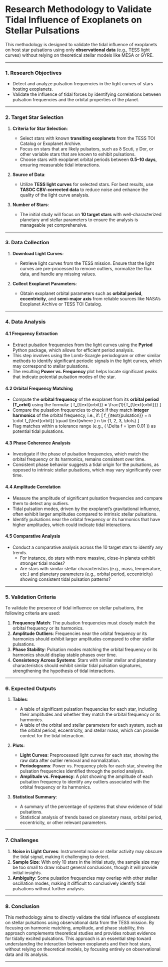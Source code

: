 # Research Methodology to Validate Tidal Influence of Exoplanets on Stellar Pulsations

This methodology is designed to validate the tidal influence of exoplanets on host star pulsations using only **observational data** (e.g., TESS light curves) without relying on theoretical stellar models like MESA or GYRE.

---

### **1. Research Objectives**
- Detect and analyze pulsation frequencies in the light curves of stars hosting exoplanets.
- Validate the influence of tidal forces by identifying correlations between pulsation frequencies and the orbital properties of the planet.

---

### **2. Target Star Selection**
1. **Criteria for Star Selection**:
   - Select stars with known **transiting exoplanets** from the TESS TOI Catalog or Exoplanet Archive.
   - Focus on stars that are likely pulsators, such as δ Scuti, γ Dor, or other variable stars that are known to exhibit pulsations.
   - Choose stars with exoplanet orbital periods between **0.5–10 days**, ensuring measurable tidal interactions.

2. **Source of Data**:
   - Utilize **TESS light curves** for selected stars. For best results, use **TASOC CBV-corrected data** to reduce noise and enhance the quality of the light curve analysis.

3. **Number of Stars**:
   - The initial study will focus on **10 target stars** with well-characterized planetary and stellar parameters to ensure the analysis is manageable yet comprehensive.

---

### **3. Data Collection**
1. **Download Light Curves**:
   - Retrieve light curves from the TESS mission. Ensure that the light curves are pre-processed to remove outliers, normalize the flux data, and handle any missing values.
   
2. **Collect Exoplanet Parameters**:
   - Obtain exoplanet orbital parameters such as **orbital period**, **eccentricity**, and **semi-major axis** from reliable sources like NASA’s Exoplanet Archive or TESS TOI Catalog.

---

### **4. Data Analysis**
#### **4.1 Frequency Extraction**
- Extract pulsation frequencies from the light curves using the **Pyriod** Python package, which allows for efficient period analysis.
- This step involves using the Lomb-Scargle periodogram or other similar methods to identify significant periodic signals in the light curves, which may correspond to stellar pulsations.
- The resulting **Power vs. Frequency** plot helps locate significant peaks that indicate potential pulsation modes of the star.

#### **4.2 Orbital Frequency Matching**
- Compute the **orbital frequency** of the exoplanet from its **orbital period (T_orbit)** using the formula:
  \[
  f_{\text{orbit}} = \frac{1}{T_{\text{orbit}}}
  \]
- Compare the pulsation frequencies to check if they match **integer harmonics** of the orbital frequency, i.e., if:
  \[
  f_{\text{pulsation}} = n \cdot f_{\text{orbit}} \quad \text{where } n \in \{1, 2, 3, \dots\}
  \]
- Flag matches within a tolerance range (e.g., \( \Delta f = \pm 0.01 \)) as potential tidal pulsations.

#### **4.3 Phase Coherence Analysis**
- Investigate if the phase of pulsation frequencies, which match the orbital frequency or its harmonics, remains consistent over time.
- Consistent phase behavior suggests a tidal origin for the pulsations, as opposed to intrinsic stellar pulsations, which may vary significantly over time.

#### **4.4 Amplitude Correlation**
- Measure the amplitude of significant pulsation frequencies and compare them to detect any outliers.
- Tidal pulsation modes, driven by the exoplanet’s gravitational influence, often exhibit larger amplitudes compared to intrinsic stellar pulsations.
- Identify pulsations near the orbital frequency or its harmonics that have higher amplitudes, which could indicate tidal interactions.

#### **4.5 Comparative Analysis**
- Conduct a comparative analysis across the 10 target stars to identify any trends.
  - For instance, do stars with more massive, close-in planets exhibit stronger tidal modes?
  - Are stars with similar stellar characteristics (e.g., mass, temperature, etc.) and planetary parameters (e.g., orbital period, eccentricity) showing consistent tidal pulsation patterns?

---

### **5. Validation Criteria**
To validate the presence of tidal influence on stellar pulsations, the following criteria are used:
1. **Frequency Match**: The pulsation frequencies must closely match the orbital frequency or its harmonics.
2. **Amplitude Outliers**: Frequencies near the orbital frequency or its harmonics should exhibit larger amplitudes compared to other stellar pulsations.
3. **Phase Stability**: Pulsation modes matching the orbital frequency or its harmonics should display stable phases over time.
4. **Consistency Across Systems**: Stars with similar stellar and planetary characteristics should exhibit similar tidal pulsation signatures, strengthening the hypothesis of tidal interactions.

---

### **6. Expected Outputs**
1. **Tables**:
   - A table of significant pulsation frequencies for each star, including their amplitudes and whether they match the orbital frequency or its harmonics.
   - A table of the orbital and stellar parameters for each system, such as the orbital period, eccentricity, and stellar mass, which can provide context for the tidal interaction.

2. **Plots**:
   - **Light Curves**: Preprocessed light curves for each star, showing the raw data after outlier removal and normalization.
   - **Periodograms**: Power vs. Frequency plots for each star, showing the pulsation frequencies identified through the period analysis.
   - **Amplitude vs. Frequency**: A plot showing the amplitude of each pulsation frequency to identify any outliers associated with the orbital frequency or its harmonics.

3. **Statistical Summary**:
   - A summary of the percentage of systems that show evidence of tidal pulsations.
   - Statistical analysis of trends based on planetary mass, orbital period, eccentricity, or other relevant parameters.

---

### **7. Challenges**
1. **Noise in Light Curves**: Instrumental noise or stellar activity may obscure the tidal signal, making it challenging to detect.
2. **Sample Size**: With only 10 stars in the initial study, the sample size may be too small to draw robust general conclusions, though it will provide initial insights.
3. **Ambiguity**: Some pulsation frequencies may overlap with other stellar oscillation modes, making it difficult to conclusively identify tidal pulsations without further analysis.

---

### **8. Conclusion**
This methodology aims to directly validate the tidal influence of exoplanets on stellar pulsations using observational data from the TESS mission. By focusing on harmonic matching, amplitude, and phase stability, this approach complements theoretical studies and provides robust evidence for tidally excited pulsations. This approach is an essential step toward understanding the interaction between exoplanets and their host stars, without relying on theoretical models, by focusing entirely on observational data and its analysis.

---


